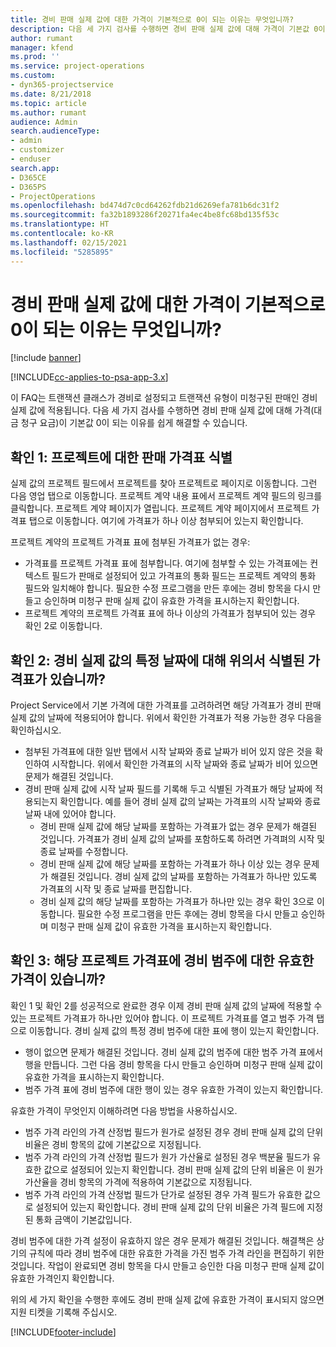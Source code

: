 ```yaml
---
title: 경비 판매 실제 값에 대한 가격이 기본적으로 0이 되는 이유는 무엇입니까?
description: 다음 세 가지 검사를 수행하면 경비 판매 실제 값에 대해 가격이 기본값 0이 되는 이유를 쉽게 해결할 수 있습니다.
author: rumant
manager: kfend
ms.prod: ''
ms.service: project-operations
ms.custom:
- dyn365-projectservice
ms.date: 8/21/2018
ms.topic: article
ms.author: rumant
audience: Admin
search.audienceType:
- admin
- customizer
- enduser
search.app:
- D365CE
- D365PS
- ProjectOperations
ms.openlocfilehash: bd474d7c0cd64262fdb21d6269efa781b6dc31f2
ms.sourcegitcommit: fa32b1893286f20271fa4ec4be8fc68bd135f53c
ms.translationtype: HT
ms.contentlocale: ko-KR
ms.lasthandoff: 02/15/2021
ms.locfileid: "5285895"
---
```

# <a name="why-is-the-price-defaulting-to-zero-on-expense-sales-actuals"></a>경비 판매 실제 값에 대한 가격이 기본적으로 0이 되는 이유는 무엇입니까?

[!include [banner](../includes/psa-now-project-operations.md)]

[!INCLUDE[cc-applies-to-psa-app-3.x](../includes/cc-applies-to-psa-app-3x.md)]

이 FAQ는 트랜잭션 클래스가 경비로 설정되고 트랜잭션 유형이 미청구된 판매인 경비 실제 값에 적용됩니다. 다음 세 가지 검사를 수행하면 경비 판매 실제 값에 대해 가격(대금 청구 요금)이 기본값 0이 되는 이유를 쉽게 해결할 수 있습니다.

## <a name="check-1-identify-the-sales-price-list-for-project"></a>확인 1: 프로젝트에 대한 판매 가격표 식별

실제 값의 프로젝트 필드에서 프로젝트를 찾아 프로젝트로 페이지로 이동합니다. 그런 다음 영업 탭으로 이동합니다. 프로젝트 계약 내용 표에서 프로젝트 계약 필드의 링크를 클릭합니다. 프로젝트 계약 페이지가 열립니다. 프로젝트 계약 페이지에서 프로젝트 가격표 탭으로 이동합니다. 여기에 가격표가 하나 이상 첨부되어 있는지 확인합니다.

프로젝트 계약의 프로젝트 가격표 표에 첨부된 가격표가 없는 경우:

- 가격표를 프로젝트 가격표 표에 첨부합니다. 여기에 첨부할 수 있는 가격표에는 컨텍스트 필드가 판매로 설정되어 있고 가격표의 통화 필드는 프로젝트 계약의 통화 필드와 일치해야 합니다. 필요한 수정 프로그램을 만든 후에는 경비 항목을 다시 만들고 승인하며 미청구 판매 실제 값이 유효한 가격을 표시하는지 확인합니다.
- 프로젝트 계약의 프로젝트 가격표 표에 하나 이상의 가격표가 첨부되어 있는 경우 확인 2로 이동합니다.

## <a name="check-2-are-any-of-the-price-lists-identified-above-valid-for-the-specific-date-of-the-expense-actual"></a>확인 2: 경비 실제 값의 특정 날짜에 대해 위의서 식별된 가격표가 있습니까?

Project Service에서 기본 가격에 대한 가격표를 고려하려면 해당 가격표가 경비 판매 실제 값의 날짜에 적용되어야 합니다. 위에서 확인한 가격표가 적용 가능한 경우 다음을 확인하십시오.

- 첨부된 가격표에 대한 일반 탭에서 시작 날짜와 종료 날짜가 비어 있지 않은 것을 확인하여 시작합니다. 위에서 확인한 가격표의 시작 날짜와 종료 날짜가 비어 있으면 문제가 해결된 것입니다. 
- 경비 판매 실제 값에 시작 날짜 필드를 기록해 두고 식별된 가격표가 해당 날짜에 적용되는지 확인합니다. 예를 들어 경비 실제 값의 날짜는 가격표의 시작 날짜와 종료 날짜 내에 있어야 합니다. 
    - 경비 판매 실제 값에 해당 날짜를 포함하는 가격표가 없는 경우 문제가 해결된 것입니다. 가격표가 경비 실제 값의 날짜를 포함하도록 하려면 가격펴의 시작 및 종료 날짜를 수정합니다. 
    - 경비 판매 실제 값에 해당 날짜를 포함하는 가격표가 하나 이상 있는 경우 문제가 해결된 것입니다. 경비 실제 값의 날짜를 포함하는 가격표가 하나만 있도록 가격표의 시작 및 종료 날짜를 편집합니다. 
    - 경비 실제 값의 해당 날짜를 포함하는 가격표가 하나만 있는 경우 확인 3으로 이동합니다.
필요한 수정 프로그램을 만든 후에는 경비 항목을 다시 만들고 승인하며 미청구 판매 실제 값이 유효한 가격을 표시하는지 확인합니다.

## <a name="check-3-is-there-a-valid-price-for-the-expense-category-in-the-applicable-project-price-list"></a>확인 3: 해당 프로젝트 가격표에 경비 범주에 대한 유효한 가격이 있습니까? 

확인 1 및 확인 2를 성공적으로 완료한 경우 이제 경비 판매 실제 값의 날짜에 적용할 수 있는 프로젝트 가격표가 하나만 있어야 합니다. 이 프로젝트 가격표를 열고 범주 가격 탭으로 이동합니다. 경비 실제 값의 특정 경비 범주에 대한 표에 행이 있는지 확인합니다.
 
- 행이 없으면 문제가 해결된 것입니다. 경비 실제 값의 범주에 대한 범주 가격 표에서 행을 만듭니다. 그런 다음 경비 항목을 다시 만들고 승인하며 미청구 판매 실제 값이 유효한 가격을 표시하는지 확인합니다. 
- 범주 가격 표에 경비 범주에 대한 행이 있는 경우 유효한 가격이 있는지 확인합니다.

유효한 가격이 무엇인지 이해하려면 다음 방법을 사용하십시오.

- 범주 가격 라인의 가격 산정법 필드가 원가로 설정된 경우 경비 판매 실제 값의 단위 비율은 경비 항목의 값에 기본값으로 지정됩니다.
- 범주 가격 라인의 가격 산정법 필드가 원가 가산율로 설정된 경우 백분율 필드가 유효한 값으로 설정되어 있는지 확인합니다. 경비 판매 실제 값의 단위 비율은 이 원가 가산율을 경비 항목의 가격에 적용하여 기본값으로 지정됩니다.
- 범주 가격 라인의 가격 산정법 필드가 단가로 설정된 경우 가격 필드가 유효한 값으로 설정되어 있는지 확인합니다. 경비 판매 실제 값의 단위 비율은 가격 필드에 지정된 통화 금액이 기본값입니다.

경비 범주에 대한 가격 설정이 유효하지 않은 경우 문제가 해결된 것입니다. 해결책은 상기의 규칙에 따라 경비 범주에 대한 유효한 가격을 가진 범주 가격 라인을 편집하기 위한 것입니다. 작업이 완료되면 경비 항목을 다시 만들고 승인한 다음 미청구 판매 실제 값이 유효한 가격인지 확인합니다.

위의 세 가지 확인을 수행한 후에도 경비 판매 실제 값에 유효한 가격이 표시되지 않으면 지원 티켓을 기록해 주십시오.




[!INCLUDE[footer-include](../includes/footer-banner.md)]